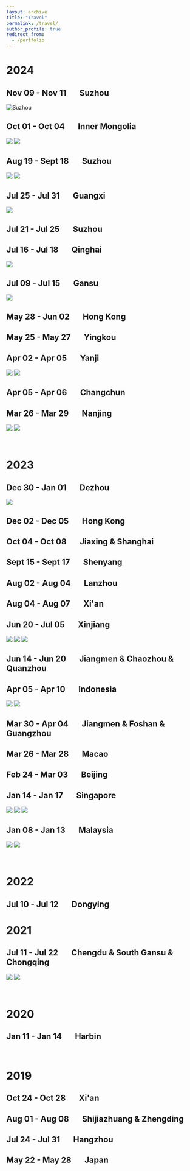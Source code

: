 ```yaml
---
layout: archive
title: "Travel"
permalink: /travel/
author_profile: true
redirect_from:
  - /portfolio
---
```


2024
=


Nov 09 - Nov 11 &nbsp;&nbsp;&nbsp;&nbsp;&nbsp; Suzhou
-
<img src="https://anbangyuan.github.io/travel/suzhou3.JPG" alt="Suzhou" class="resized">

Oct 01 - Oct 04 &nbsp;&nbsp;&nbsp;&nbsp;&nbsp; Inner Mongolia
-
![](https://github.com/anbangyuan.github.io/travel/wulanbutong1.JPG)
![](https://github.com/anbangyuan.github.io/travel/wulanbutong2.JPG)

Aug 19 - Sept 18 &nbsp;&nbsp;&nbsp;&nbsp;&nbsp; Suzhou
-
![](https://github.com/anbangyuan.github.io/travel/suzhou1.JPG)
![](https://github.com/anbangyuan.github.io/travel/suzhou2.JPG)

Jul 25 - Jul 31 &nbsp;&nbsp;&nbsp;&nbsp;&nbsp; Guangxi
-
![](https://github.com/anbangyuan.github.io/travel/guangxi.JPG)

Jul 21 - Jul 25 &nbsp;&nbsp;&nbsp;&nbsp;&nbsp; Suzhou
-

Jul 16 - Jul 18 &nbsp;&nbsp;&nbsp;&nbsp;&nbsp; Qinghai
-
![](https://github.com/anbangyuan.github.io/travel/qinggan2.JPG)

Jul 09 - Jul 15 &nbsp;&nbsp;&nbsp;&nbsp;&nbsp; Gansu
-
![](https://github.com/anbangyuan.github.io/travel/qinggan1.JPG)

May 28 - Jun 02 &nbsp;&nbsp;&nbsp;&nbsp;&nbsp; Hong Kong
-

May 25 - May 27 &nbsp;&nbsp;&nbsp;&nbsp;&nbsp; Yingkou
-

Apr 02 - Apr 05 &nbsp;&nbsp;&nbsp;&nbsp;&nbsp; Yanji
-
![](https://github.com/anbangyuan.github.io/travel/yanji1.JPG)
![](https://github.com/anbangyuan.github.io/travel/yanji2.JPG)

Apr 05 - Apr 06 &nbsp;&nbsp;&nbsp;&nbsp;&nbsp; Changchun
-

Mar 26 - Mar 29 &nbsp;&nbsp;&nbsp;&nbsp;&nbsp; Nanjing
-
![](https://github.com/anbangyuan.github.io/travel/nanjing1.JPG)
![](https://github.com/anbangyuan.github.io/travel/nanjing2.JPG)

<br>

2023
=

Dec 30 - Jan 01 &nbsp;&nbsp;&nbsp;&nbsp;&nbsp; Dezhou
-
![](https://github.com/anbangyuan.github.io/travel/dezhou.JPG)

Dec 02 - Dec 05 &nbsp;&nbsp;&nbsp;&nbsp;&nbsp; Hong Kong
-

Oct 04 - Oct 08 &nbsp;&nbsp;&nbsp;&nbsp;&nbsp; Jiaxing & Shanghai
-

Sept 15 - Sept 17 &nbsp;&nbsp;&nbsp;&nbsp;&nbsp; Shenyang
-

Aug 02 - Aug 04 &nbsp;&nbsp;&nbsp;&nbsp;&nbsp; Lanzhou
-

Aug 04 - Aug 07 &nbsp;&nbsp;&nbsp;&nbsp;&nbsp; Xi'an
-

Jun 20 - Jul 05 &nbsp;&nbsp;&nbsp;&nbsp;&nbsp; Xinjiang
-
![](https://github.com/anbangyuan.github.io/travel/xinjiang1.JPG)
![](https://github.com/anbangyuan.github.io/travel/xinjiang2.JPG)
![](https://github.com/anbangyuan.github.io/travel/xinjiang3.JPG)

Jun 14 - Jun 20 &nbsp;&nbsp;&nbsp;&nbsp;&nbsp; Jiangmen & Chaozhou & Quanzhou
-

Apr 05 - Apr 10 &nbsp;&nbsp;&nbsp;&nbsp;&nbsp; Indonesia
-
![](https://github.com/anbangyuan.github.io/travel/indonesia1.JPG)
![](https://github.com/anbangyuan.github.io/travel/indonesia2.JPG)

Mar 30 - Apr 04 &nbsp;&nbsp;&nbsp;&nbsp;&nbsp; Jiangmen & Foshan & Guangzhou
-

Mar 26 - Mar 28 &nbsp;&nbsp;&nbsp;&nbsp;&nbsp; Macao
-

Feb 24 - Mar 03 &nbsp;&nbsp;&nbsp;&nbsp;&nbsp; Beijing
-

Jan 14 - Jan 17 &nbsp;&nbsp;&nbsp;&nbsp;&nbsp; Singapore
-
![](https://github.com/anbangyuan.github.io/travel/singapore1.JPG)
![](https://github.com/anbangyuan.github.io/travel/singapore2.JPG)
![](https://github.com/anbangyuan.github.io/travel/singapore3.JPG)


Jan 08 - Jan 13 &nbsp;&nbsp;&nbsp;&nbsp;&nbsp; Malaysia
-
![](https://github.com/anbangyuan.github.io/travel/malaysia1.JPG)
![](https://github.com/anbangyuan.github.io/travel/malaysia2.JPG)

<br>

2022
=

Jul 10 - Jul 12 &nbsp;&nbsp;&nbsp;&nbsp;&nbsp; Dongying
-

2021
=

Jul 11 - Jul 22 &nbsp;&nbsp;&nbsp;&nbsp;&nbsp; Chengdu & South Gansu & Chongqing
-
![](https://github.com/anbangyuan.github.io/travel/gannan1.JPG)
![](https://github.com/anbangyuan.github.io/travel/gannan2.JPG)

<br>

2020
=

Jan 11 - Jan 14 &nbsp;&nbsp;&nbsp;&nbsp;&nbsp; Harbin
-

<br>

2019
=

Oct 24 - Oct 28 &nbsp;&nbsp;&nbsp;&nbsp;&nbsp; Xi'an
-

Aug 01 - Aug 08 &nbsp;&nbsp;&nbsp;&nbsp;&nbsp; Shijiazhuang & Zhengding
-

Jul 24 - Jul 31 &nbsp;&nbsp;&nbsp;&nbsp;&nbsp; Hangzhou
-

May 22 - May 28 &nbsp;&nbsp;&nbsp;&nbsp;&nbsp; Japan
-
